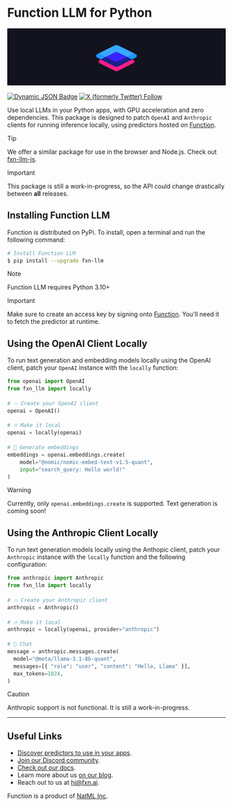 # Function LLM for Python

![function logo](https://raw.githubusercontent.com/fxnai/.github/main/logo_wide.png)

[![Dynamic JSON Badge](https://img.shields.io/badge/dynamic/json?url=https%3A%2F%2Fdiscord.com%2Fapi%2Finvites%2Fy5vwgXkz2f%3Fwith_counts%3Dtrue&query=%24.approximate_member_count&logo=discord&logoColor=white&label=Function%20community)](https://fxn.ai/community)
[![X (formerly Twitter) Follow](https://img.shields.io/twitter/follow/fxnai)](https://twitter.com/fxnai)

Use local LLMs in your Python apps, with GPU acceleration and zero dependencies. This package is designed to patch `OpenAI` and `Anthropic` clients for running inference locally, using predictors hosted on [Function](https://fxn.ai/explore).

> [!TIP]
> We offer a similar package for use in the browser and Node.js. Check out [fxn-llm-js](https://github.com/fxnai/fxn-llm-js).

> [!IMPORTANT]
> This package is still a work-in-progress, so the API could change drastically between **all** releases.

## Installing Function LLM
Function is distributed on PyPi. To install, open a terminal and run the following command:
```bash
# Install Function LLM
$ pip install --upgrade fxn-llm
```

> [!NOTE]
> Function LLM requires Python 3.10+

> [!IMPORTANT]
> Make sure to create an access key by signing onto [Function](https://fxn.ai/settings/developer). You'll need it to fetch the predictor at runtime.

## Using the OpenAI Client Locally
To run text generation and embedding models locally using the OpenAI client, patch your `OpenAI` instance with the `locally` function:
```py
from openai import OpenAI
from fxn_llm import locally

# 💥 Create your OpenAI client
openai = OpenAI()

# 🔥 Make it local
openai = locally(openai)

# 🚀 Generate embeddings
embeddings = openai.embeddings.create(
    model="@nomic/nomic-embed-text-v1.5-quant",
    input="search_query: Hello world!"
)
```

> [!WARNING]
> Currently, only `openai.embeddings.create` is supported. Text generation is coming soon!

## Using the Anthropic Client Locally
To run text generation models locally using the Anthopic client, patch your `Anthropic` instance with the `locally` function and the following configuration:
```py
from anthropic import Anthropic
from fxn_llm import locally

# 💥 Create your Anthropic client
anthropic = Anthropic()

# 🔥 Make it local
anthropic = locally(openai, provider="anthropic")

# 🚀 Chat
message = anthropic.messages.create(
  model="@meta/llama-3.1-8b-quant",
  messages=[{ "role": "user", "content": "Hello, Llama" }],
  max_tokens=1024,
)
```

> [!CAUTION]
> Anthropic support is not functional. It is still a work-in-progress.

___

## Useful Links
- [Discover predictors to use in your apps](https://fxn.ai/explore).
- [Join our Discord community](https://fxn.ai/community).
- [Check out our docs](https://docs.fxn.ai).
- Learn more about us [on our blog](https://blog.fxn.ai).
- Reach out to us at [hi@fxn.ai](mailto:hi@fxn.ai).

Function is a product of [NatML Inc](https://github.com/natmlx).